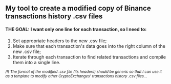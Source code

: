 ## My tool to create a modified copy of Binance transactions history .csv files

#### THE GOAL: I want only one line for each transaction, so I need to:

<ol>
  <li>Set appropriate headers to the new .csv file;</li>
  <li>Make sure that each transaction's data goes into the right column of the new .csv file;</li>
  <li>Iterate through each transaction to find related transactions and compile them into a single line.</li>
</ol>

<small>
<em>/!\ The format of the modified .csv file (its headers) should be generic so that I can use it as a template to modify other CryptoExchanges' transactions history .csv files...</em>
</small>
